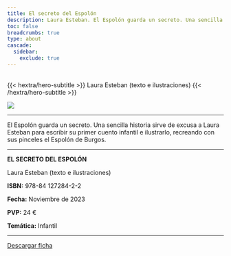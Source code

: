 ```yaml
---
title: El secreto del Espolón
description: Laura Esteban. El Espolón guarda un secreto. Una sencilla historia sirve de excusa a Laura Esteban para escribir su primer cuento infantil e ilustrarlo, recreando con sus pinceles el Espolón de Burgos.
toc: false
breadcrumbs: true
type: about
cascade:
  sidebar:
    exclude: true
---
```

<br class="hx:sm:block hx:hidden" />
{{< hextra/hero-subtitle >}}
Laura Esteban (texto e ilustraciones)
{{< /hextra/hero-subtitle >}}

![](/img/banners/elsecreto_banner.png)

---

El Espolón guarda un secreto. Una sencilla historia sirve de excusa a Laura Esteban para escribir su primer cuento infantil e ilustrarlo, recreando con sus pinceles el Espolón de Burgos.

---

**EL SECRETO DEL ESPOLÓN**

Laura Esteban (texto e ilustraciones)

**ISBN:** 978-84 127284-2-2

**Fecha:** Noviembre de 2023

**PVP:** 24 €

**Temática:** Infantil


---

[Descargar ficha](/pdf/fichas/elsecreto_f.pdf)

